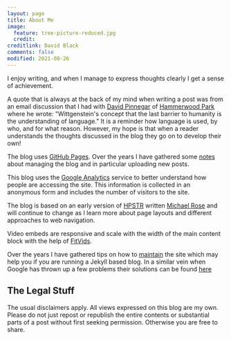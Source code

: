```yaml
---
layout: page
title: About Me
image:
  feature: tree-picture-reduced.jpg
  credit:
creditlink: David Black
comments: false
modified: 2021-08-26
---
```


I enjoy writing, and when I manage to express thoughts clearly I get a sense of achievement.

A quote that is always at the back of my mind when writing a post was from an email discussion that I had with [David Pinnegar](https://www.ft.com/content/79c7c444-a788-11e8-926a-7342fe5e173f) of [Hammerwood Park](https://www.hammerwoodpark.co.uk/) where he wrote: "Wittgenstein's concept that the last barrier to humanity is the understanding of language." It is a reminder how language is used, by who, and for what reason. However, my hope is that when a reader understands the thoughts discussed in the blog they go on to develop their own!


The blog uses [GitHub Pages](https://jekyllrb.com/docs/github-pages/).  Over the years I have gathered some [notes](/assets/md/git-notes) about managing the blog and in particular uploading new posts.

This blog uses the <a href="http://www.google.co.uk/analytics/">Google Analytics</a> service to better understand how people are accessing the site. This information is collected in an anonymous form and includes the number of visitors to the site.

The blog is based on an early version of [HPSTR](https://mademistakes.com/work/hpstr-jekyll-theme/) written [Michael Rose](https://mademistakes.com/about/) and will continue to change as I learn more about page layouts and different approaches to web navigation.

Video embeds are responsive and scale with the width of the main content block with the help of [FitVids](http://fitvidsjs.com/).

Over the years I have gathered tips on how to [maintain](/assets/md/maintenance) the site which may help you if you are running a Jekyll based blog. In a similar vein when Google has thrown up a few problems their solutions can be found [here](/assets/md/resolved-problems)

<h2>The Legal Stuff</h2>

The usual disclaimers apply. All views expressed on this blog are my own. Please do not just repost or republish the entire contents or substantial parts of a post without first seeking permission. Otherwise you are free to share.
